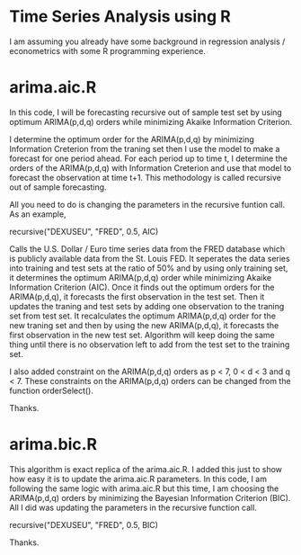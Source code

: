 # Time Series Analysis using R 

I am assuming you already have some background in regression analysis / econometrics with some R programming experience. 

# arima.aic.R
In this code, I will be forecasting recursive out of sample test set by using optimum ARIMA(p,d,q) orders while minimizing Akaike Information Criterion. 

I determine the optimum order for the ARIMA(p,d,q) by minimizing Information Creterion from the traning set then I use the model to make a  forecast for one period ahead. For each period up to time t, I determine the orders of the ARIMA(p,d,q) with Information Creterion and use that model to forecast the observation at time t+1. This methodology is called recursive out of sample forecasting. 

All you need to do is changing the parameters in the recursive funtion call. 
As an example, 

recursive("DEXUSEU", "FRED", 0.5, AIC)

Calls the U.S. Dollar / Euro time series data from the FRED database which is publicly available data from the St. Louis FED. 
It seperates the data series into training and test sets at the ratio of 50% and by using only training set, it determines the optimum ARIMA(p,d,q) order while minimizing Akaike Information Criterion (AIC). Once it finds out the optimum orders for the ARIMA(p,d,q), it forecasts the first observation in the test set.
Then it updates the traning and test sets by adding one observation to the traning set from test set. It recalculates the optimum ARIMA(p,d,q) order for the new traning set and then by using the new ARIMA(p,d,q), it forecasts the first observation in the new test set.
Algorithm will keep doing the same thing until there is no observation left to add from the test set to the training set. 

I also added constraint on the ARIMA(p,d,q) orders as p < 7, 0 < d < 3 and q < 7. 
These constraints on the ARIMA(p,d,q) orders can be changed from the function orderSelect(). 

Thanks. 

# arima.bic.R 
This algorithm is exact replica of the arima.aic.R. I added this just to show how easy it is to update the arima.aic.R parameters. 
In this code, I am following the same logic with arima.aic.R but this time, I am choosing the ARIMA(p,d,q) orders by minimizing the Bayesian Information Criterion (BIC). All I did was updating the parameters in the recursive function call. 

recursive("DEXUSEU", "FRED", 0.5, BIC)

Thanks. 





